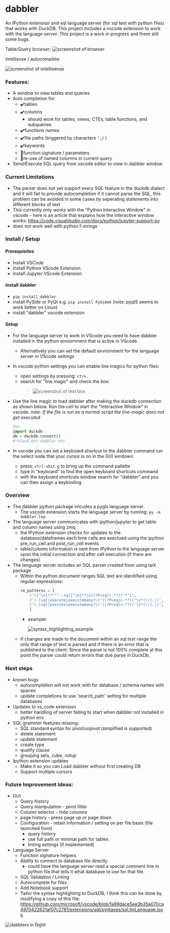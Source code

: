 # dabbler
An IPython extension and sql language server (for sql text with python files) that works with DuckDB.  This project includes a vscode extension to work with the language server.  This project is a work in progress and there still some bugs.

Table/Query browser:
![screenshot of browser](images/gui_screenshot.png)


Intellisnse / autocomplete:

![screenshot of intellisense](images/auto_complete.png)

### Features:
- A window to view tables and queries
- Auto completion for:
    - ✔️tables 
    - ✔️columns 
        - should work for tables, views, CTEs, table functions, and subqueries
    - ✔️functions names
    - ✔️file paths (triggered by characters **`'./`**  )
    - ✔️keywords
    - 🔲function signature / parameters
    - 🔲re-use of named columns in current query
- Send/Execute SQL query from vscode editor to view in dabbler window

### Current Limitations
- The parser does not yet support every SQL feature in the duckdb dialect and it will fail to provide autocompletion if it cannot parse the SQL, this problem can be avoided in some cases by seperating statements into different blocks of text
- This currently only works with the "Python Interactive Window" in vscode - here is an article that explains how the interactive window works: https://code.visualstudio.com/docs/python/jupyter-support-py
- does not work well with python f-strings


### Install / Setup
#### Prerequisites
- Install VSCode
- Install Python VScode Extension
- Install Jupyter VScode Extension
#### Install dabbler
- `pip install dabbler`
- install PySide or PyQt e.g. `pip install PySide6`  (note: pyqt5 seems to work better on Linux)
- install "dabbler" vscode extension

#### Setup
- For the language server to work in VScode you need to have dabbler installed in the python enviornment that is active in VScode.  
    - Alternatively you can set the default enviornment for the language server in VScode settings
- In vscode python settings you can enable line magics for python files:
    - open settings by pressing: `ctr+,`
    - search for "line magic" and check the box:
       >![screenshot of text box](https://raw.githubusercontent.com/ryanwd123/dabbler/master/images/line_magic_checkbox.png)
- Use the line magic to load dabbler after making the duckdb connection as shown below.  Run the cell to start the "Interactive Window" in vscode. *note: If the file is run as a normal script the line-magic does not get executed*
    ```py
    #%%
    import duckdb
    db = duckdb.connect()
    #!%load_ext dabbler.ext
    ```

- In vscode you can set a keyboard shortcut to the dabbler command run the select node that your cursor is on in the GUI windown
  - press: `ctrl-shit-p` to bring up the command pallette
  - type in "keyboard" to find the open keyboard shortcuts command
  - with the keyboard shortcuts window search for "dabbler" and you can then assign a keybinding


### Overview
- The dabbler python package inlcudes a pygls language server.
    - The vscode extension starts the language server by running: `py -m dabbler.lsp`
- The language server communicates with ipython/jupyter to get table and column names using zmq
    - the IPython extension checks for updates to the database/dataframes each time cells are exectued using the ipython pre_run_cell and post_run_cell events
    - table/column information is sent from IPython to the language server upon the initial connection and after cell execution (if there are changes)
- The language server includes an SQL parser created from using lark package
    - Within the python document ranges SQL text are idenitified using regular expressions:
        ```py
        re_patterns = [
            r'([^\n]*?"""--sql[^\n]*?\n)(?P<sql>.*?)(""")',
            r'(.(sql|execute|executemany)\(")(?P<sql>.*?)("\s*(\)|,))',
            r"(.(sql|execute|executemany)\(')(?P<sql>.*?)('\s*(\)|,))",
            ]
        ```
        - example:
        
            ![syntax_highlighting_example](images/syntax_highlighting_example.png)
    - If changes are made to the document within an sql text range the only that range of text is parsed and if there is an error that is published to the client.  Since the parse is not 100% complete at this point the parser could return errors that due parse in DuckDb.


### Next steps
- known bugs
    - autocompletion will not work with for database / schema names with spaces
    - update completions to use 'search_path' setting for multiple databases
- Updates to vs_code extension
    - better handling of server failing to start when dabbler not installed in python env
- SQL grammer features missing:
    - SQL standard syntax for pivot/unpivot (simplified is supported)
    - delete statement
    - update statement
    - create type
    - qualify clause
    - grouping sets, cube, rollup
- Ipython extension updates
    - Make it so you can Load dabbler without first creating DB
    - Support multiple cursors





### Future Improvement Ideas:
- GUI
    - Query history
    - Query manipulation - pivot filter
    - Column selector - hide columns
    - page history - press page up or page down
    - Configuration - retain information / setting on per file basis (file launched from)
        - query history
        - use full path or minimal path for tables
        - linting settings (if implemented)
- Language Server
    - Function signature helpers
    - Ability to connect to database file directly
        - could have the language server read a special comment line in python file that tells it what database to use for that file.
    - SQL Validation / Linting
    - Autocomplete for files
    - Add Notebook support
    - Tailor the syntax highlighting to DuckDB, I think this can be done by modifying a copy of this file: https://github.com/microsoft/vscode/blob/fa99dace5ee3b35a070ca4970422621af07c2781/extensions/sql/syntaxes/sql.tmLanguage.json


![dabblers in flight](images/dabblers.jpg)
